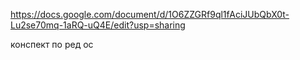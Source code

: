 https://docs.google.com/document/d/1O6ZZGRf9ql1fAciJUbQbX0t-Lu2se70mq-1aRQ-uQ4E/edit?usp=sharing

конспект по ред ос
